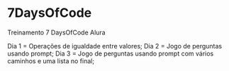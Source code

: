 # 7DaysOfCode
Treinamento 7 DaysOfCode Alura

Dia 1 = Operações de igualdade entre valores;
Dia 2 = Jogo de perguntas usando prompt;
Dia 3 = Jogo de perguntas usando prompt com vários caminhos e uma lista no final;
